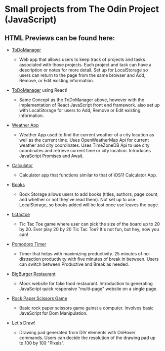 # Small projects from The Odin Project (JavaScript)

## HTML Previews can be found here:

- [ToDoManager](https://atrobert.github.io/odin_project/tasks/dist/index.html)
    * Web app that allows users to keep track of projects and tasks associated with those projects. Each project 
      and task can have a description or notes for more detail. Set up for LocalStorage so users can return to 
      the page from the same browser and Add, Remove, or Edit existing information.

- [ToDoManager](https://atRobert.github.io/ToDoList/) using React!
    * Same Concept as the ToDoManager above, however with the implementation of React JavaScript front end framework.
      also set up with LocalStorage for users to Add, Remove or Edit existing information. 

- [Weather App](https://atRobert.github.io/odin_project/weather-app/weather.html)
    * Weather App used to find the current weather of a city location as well as the current time. Uses OpenWeatherMap Api
      for current weather and city coordinates. Uses TimeZoneDB Api to use city coordinates and retrieve current time or 
      city location. Introduces JavaScript Promises and Await.
      
- [Calculator](https://atrobert.github.io/odin_project/calculator/calc.html)
    * Calculator app that functions similar to that of iOS11 Calculator App.
    
- [Books](https://atrobert.github.io/odin_project//books/library.html)
    * Book Storage allows users to add books (titles, authors, page count, and whether or not they've read them). 
      Not set up to use LocalStorage, so books added will be lost once use leaves the page.

- [tictactoe](https://atrobert.github.io/odin_project/tictactoe/tictactoe.html)
    * Tic Tac Toe game where user can pick the size of the board up to 20 by 20. Ever play 20 by 20 Tic Tac Toe? 
      It's not fun, but hey, now you can!

- [Pomodoro Timer](https://atrobert.github.io/odin_project/pomodoro-timer/timer.html)
    * Timer that helps with maximizing productivity. 25 minutes of no-distraction productivity with five minutes of 
      break in between. Users can switch between Productive and Break as needed.    
    
- [BigBurger Restaurant](https://atrobert.github.io/odin_project/restaurant/dist/index.html)
    * Mock website for fake food restaurant. Introduction to generating JavaScript quick responsive "multi-page"
      website on a single page.
      
- [Rock Paper Scissors Game](https://atrobert.github.io/odin_project/RPS-game/index.html)
    * Basic rock paper scissors game gainst a computer. Involves basic JavaScript for Dom Manipulation.

- [Let's Draw!](https://atrobert.github.io/odin_project//draw/index.html)
    * Drawing pad generated from DIV elements with OnHover commands. Users can decide the resolution of
      the drawing pad up to 100 by 100 "Pixels".